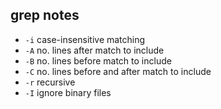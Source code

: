 ## grep notes

- `-i` case-insensitive matching
- `-A` no. lines after match to include
- `-B` no. lines before match to include
- `-C` no. lines before and after match to include
- `-r` recursive
- `-I` ignore binary files
